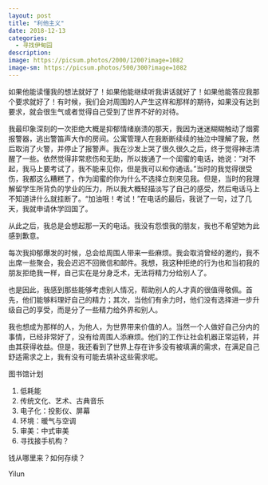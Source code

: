 ```yaml
---
layout: post
title: "利他主义"
date: 2018-12-13
categories:
  - 寻找伊甸园
description:
image: https://picsum.photos/2000/1200?image=1082
image-sm: https://picsum.photos/500/300?image=1082
---
```

如果他能读懂我的想法就好了！如果他能继续听我讲话就好了！如果他能答应我那个要求就好了！有时候，我们会对周围的人产生这样和那样的期待，如果没有达到要求，就会很<!--break-->生气或者觉得自己受到了世界不好的对待。

我最印象深刻的一次拒绝大概是抑郁情绪崩溃的那天，我因为迷迷糊糊触动了烟雾报警器，逃出警笛声大作的房间。公寓管理人在我断断续续的抽泣中理解了我，然后取消了火警，并停止了报警声。我在沙发上哭了很久很久之后，终于觉得神志清醒了一些。依然觉得非常悲伤和无助，所以拨通了一个闺蜜的电话，她说：”对不起，我马上要考试了，我不能来见你，但是我可以和你通话。”当时的我觉得很受伤，我都这么糟糕了，作为闺蜜的你为什么不选择立刻来见我。但是，当时的我理解留学生所背负的学业的压力，所以我大概轻描淡写了自己的感受，然后电话马上不知道讲什么就挂断了。“加油哦！考试！”在电话的最后，我说了一句，过了几天，我就申请休学回国了。

从此之后，我总是会想起那一天的电话。我没有怨恨我的朋友，我也不希望她为此感到歉意。

每次我抑郁爆发的时候，总会给周围人带来一些麻烦。我会取消曾经的邀约，我不出席一些聚会，我会迟迟不回微信和邮件。我想，我这种拒绝的行为也和当初我的朋友拒绝我一样，自己实在是分身乏术，无法将精力分给别人了。

也是因此，我感到那些能够考虑别人情况，帮助别人的人才真的很值得敬佩。首先，他们能够料理好自己的精力；其次，当他们有余力时，他们没有选择进一步升级自己的享受，而是分了一些精力给外界和别人。

我也想成为那样的人，为他人，为世界带来价值的人。当然一个人做好自己分内的事情，已经非常好了，没有给周围人添麻烦。他们的工作让社会机器正常运转，并由其获得收益。但是，我还看到了世界上存在许多没有被填满的需求，在满足自己舒适需求之上，我有没有可能去填补这些需求呢。

图书馆计划

<ol>
  <li>低耗能</li>
  <li>传统文化、艺术、古典音乐</li>
  <li>电子化：投影仪、屏幕</li>
  <li>环境：暖气与空调</li>
  <li>审美：中式审美</li>
  <li>寻找接手机构？</li>
</ol>

钱从哪里来？如何存续？

Yilun